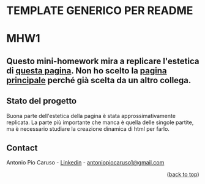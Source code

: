 # TEMPLATE GENERICO PER README

# MHW1
## Questo mini-homework mira a replicare l'estetica di [questa pagina](https://www.op.gg/summoners/euw/Luffy0022-EUW). Non ho scelto la [pagina principale](https://www.op.gg/) perché già scelta da un altro collega.


## Stato del progetto
Buona parte dell'estetica della pagina è stata approssimativamente replicata. La parte più importante che manca è quella delle singole partite, ma è necessario studiare la creazione dinamica di html per farlo.

<!-- CONTACT -->
## Contact

Antonio Pio Caruso - [Linkedin](https://www.linkedin.com/in/antonio-pio-caruso/) - antoniopiocaruso1@gmail.com

<p align="right">(<a href="#Titolo">back to top</a>)</p>

